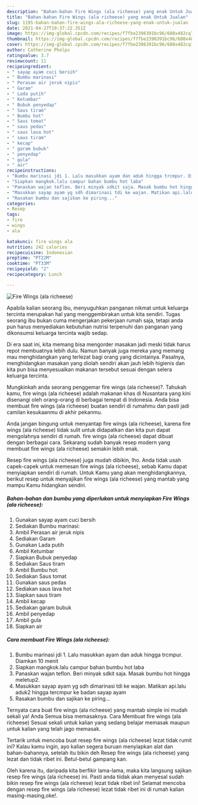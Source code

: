 ```yaml
---
description: "Bahan-bahan Fire Wings (ala richeese) yang enak Untuk Jualan"
title: "Bahan-bahan Fire Wings (ala richeese) yang enak Untuk Jualan"
slug: 1195-bahan-bahan-fire-wings-ala-richeese-yang-enak-untuk-jualan
date: 2021-04-27T19:37:22.351Z
image: https://img-global.cpcdn.com/recipes/f7fbe2396391bc96/680x482cq70/fire-wings-ala-richeese-foto-resep-utama.jpg
thumbnail: https://img-global.cpcdn.com/recipes/f7fbe2396391bc96/680x482cq70/fire-wings-ala-richeese-foto-resep-utama.jpg
cover: https://img-global.cpcdn.com/recipes/f7fbe2396391bc96/680x482cq70/fire-wings-ala-richeese-foto-resep-utama.jpg
author: Catherine Phelps
ratingvalue: 3.7
reviewcount: 11
recipeingredient:
- " sayap ayam cuci bersih"
- " Bumbu marinasi"
- " Perasan air jeruk nipis"
- " Garam"
- " Lada putih"
- " Ketumbar"
- " Bubuk penyedap"
- " Saus tiram"
- " Bumbu hot"
- " Saus tomat"
- " saus pedas"
- " saus lava hot"
- " saus tiram"
- " kecap"
- " garam bubuk"
- " penyedap"
- " gula"
- " air"
recipeinstructions:
- "Bumbu marinasi jdi 1. Lalu masukkan ayam dan aduk hingga trcmpur. Diamkan 10 menit"
- "Siapkan mangkok.lalu campur bahan bumbu hot laba"
- "Panaskan wajan teflon. Beri minyak sdkit saja. Masak bumbu hot hingga meletup2."
- "Masukkan sayap ayam yg sdh dimarinasi tdi ke wajan. Matikan api.lalu aduk2 hingga tercmpur ke badan sayap ayam"
- "Rasakan bumbu dan sajikan ke piring..."
categories:
- Resep
tags:
- fire
- wings
- ala

katakunci: fire wings ala 
nutrition: 242 calories
recipecuisine: Indonesian
preptime: "PT22M"
cooktime: "PT33M"
recipeyield: "2"
recipecategory: Lunch

---
```



![Fire Wings (ala richeese)](https://img-global.cpcdn.com/recipes/f7fbe2396391bc96/680x482cq70/fire-wings-ala-richeese-foto-resep-utama.jpg)

Apabila kalian seorang ibu, menyuguhkan panganan nikmat untuk keluarga tercinta merupakan hal yang menggembirakan untuk kita sendiri. Tugas seorang ibu bukan cuma mengerjakan pekerjaan rumah saja, tetapi anda pun harus menyediakan kebutuhan nutrisi terpenuhi dan panganan yang dikonsumsi keluarga tercinta wajib sedap.

Di era  saat ini, kita memang bisa mengorder masakan jadi meski tidak harus repot membuatnya lebih dulu. Namun banyak juga mereka yang memang mau menghidangkan yang terlezat bagi orang yang dicintainya. Pasalnya, menghidangkan masakan yang diolah sendiri akan jauh lebih higienis dan kita pun bisa menyesuaikan makanan tersebut sesuai dengan selera keluarga tercinta. 



Mungkinkah anda seorang penggemar fire wings (ala richeese)?. Tahukah kamu, fire wings (ala richeese) adalah makanan khas di Nusantara yang kini disenangi oleh orang-orang di berbagai tempat di Indonesia. Anda bisa membuat fire wings (ala richeese) buatan sendiri di rumahmu dan pasti jadi camilan kesukaanmu di akhir pekanmu.

Anda jangan bingung untuk menyantap fire wings (ala richeese), karena fire wings (ala richeese) tidak sulit untuk didapatkan dan kita pun dapat mengolahnya sendiri di rumah. fire wings (ala richeese) dapat dibuat dengan berbagai cara. Sekarang sudah banyak resep modern yang membuat fire wings (ala richeese) semakin lebih enak.

Resep fire wings (ala richeese) juga mudah dibikin, lho. Anda tidak usah capek-capek untuk memesan fire wings (ala richeese), sebab Kamu dapat menyiapkan sendiri di rumah. Untuk Kamu yang akan menghidangkannya, berikut resep untuk menyajikan fire wings (ala richeese) yang mantab yang mampu Kamu hidangkan sendiri.

<!--inarticleads1-->

##### Bahan-bahan dan bumbu yang diperlukan untuk menyiapkan Fire Wings (ala richeese):

1. Gunakan  sayap ayam cuci bersih
1. Sediakan  Bumbu marinasi:
1. Ambil  Perasan air jeruk nipis
1. Sediakan  Garam
1. Gunakan  Lada putih
1. Ambil  Ketumbar
1. Siapkan  Bubuk penyedap
1. Sediakan  Saus tiram
1. Ambil  Bumbu hot:
1. Sediakan  Saus tomat
1. Gunakan  saus pedas
1. Sediakan  saus lava hot
1. Siapkan  saus tiram
1. Ambil  kecap
1. Sediakan  garam bubuk
1. Ambil  penyedap
1. Ambil  gula
1. Siapkan  air




<!--inarticleads2-->

##### Cara membuat Fire Wings (ala richeese):

1. Bumbu marinasi jdi 1. Lalu masukkan ayam dan aduk hingga trcmpur. Diamkan 10 menit
1. Siapkan mangkok.lalu campur bahan bumbu hot laba
1. Panaskan wajan teflon. Beri minyak sdkit saja. Masak bumbu hot hingga meletup2.
1. Masukkan sayap ayam yg sdh dimarinasi tdi ke wajan. Matikan api.lalu aduk2 hingga tercmpur ke badan sayap ayam
1. Rasakan bumbu dan sajikan ke piring...




Ternyata cara buat fire wings (ala richeese) yang mantab simple ini mudah sekali ya! Anda Semua bisa memasaknya. Cara Membuat fire wings (ala richeese) Sesuai sekali untuk kalian yang sedang belajar memasak maupun untuk kalian yang telah jago memasak.

Tertarik untuk mencoba buat resep fire wings (ala richeese) lezat tidak rumit ini? Kalau kamu ingin, ayo kalian segera buruan menyiapkan alat dan bahan-bahannya, setelah itu bikin deh Resep fire wings (ala richeese) yang lezat dan tidak ribet ini. Betul-betul gampang kan. 

Oleh karena itu, daripada kita berfikir lama-lama, maka kita langsung sajikan resep fire wings (ala richeese) ini. Pasti anda tiidak akan menyesal sudah bikin resep fire wings (ala richeese) lezat tidak ribet ini! Selamat mencoba dengan resep fire wings (ala richeese) lezat tidak ribet ini di rumah kalian masing-masing,oke!.

